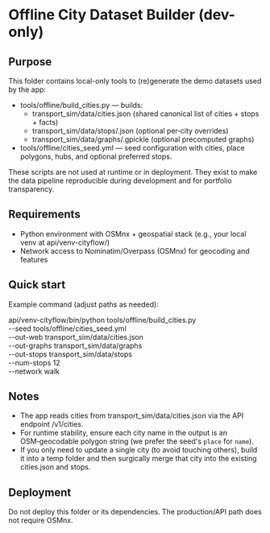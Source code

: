 Offline City Dataset Builder (dev-only)
======================================

Purpose
-------
This folder contains local-only tools to (re)generate the demo datasets used by the app:

- tools/offline/build_cities.py — builds:
  - transport_sim/data/cities.json (shared canonical list of cities + stops + facts)
  - transport_sim/data/stops/<slug>.json (optional per‑city overrides)
  - transport_sim/data/graphs/<slug>.gpickle (optional precomputed graphs)
- tools/offline/cities_seed.yml — seed configuration with cities, place polygons, hubs, and optional preferred stops.

These scripts are not used at runtime or in deployment. They exist to make the data pipeline reproducible during development and for portfolio transparency.

Requirements
------------
- Python environment with OSMnx + geospatial stack (e.g., your local venv at api/venv-cityflow/)
- Network access to Nominatim/Overpass (OSMnx) for geocoding and features

Quick start
-----------
Example command (adjust paths as needed):

  api/venv-cityflow/bin/python tools/offline/build_cities.py \
    --seed tools/offline/cities_seed.yml \
    --out-web transport_sim/data/cities.json \
    --out-graphs transport_sim/data/graphs \
    --out-stops transport_sim/data/stops \
    --num-stops 12 \
    --network walk

Notes
-----
- The app reads cities from transport_sim/data/cities.json via the API endpoint /v1/cities.
- For runtime stability, ensure each city name in the output is an OSM‑geocodable polygon string (we prefer the seed's `place` for `name`).
- If you only need to update a single city (to avoid touching others), build it into a temp folder and then surgically merge that city into the existing cities.json and stops.

Deployment
----------
Do not deploy this folder or its dependencies. The production/API path does not require OSMnx.
